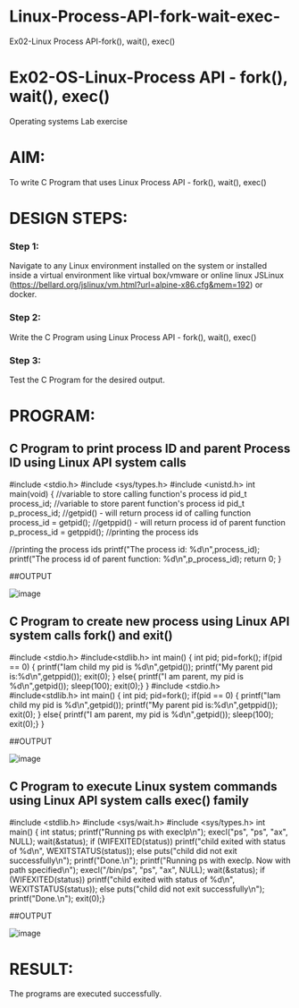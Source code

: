 # Linux-Process-API-fork-wait-exec-
Ex02-Linux Process API-fork(), wait(), exec()
# Ex02-OS-Linux-Process API - fork(), wait(), exec()
Operating systems Lab exercise


# AIM:
To write C Program that uses Linux Process API - fork(), wait(), exec()

# DESIGN STEPS:

### Step 1:

Navigate to any Linux environment installed on the system or installed inside a virtual environment like virtual box/vmware or online linux JSLinux (https://bellard.org/jslinux/vm.html?url=alpine-x86.cfg&mem=192) or docker.

### Step 2:

Write the C Program using Linux Process API - fork(), wait(), exec()

### Step 3:

Test the C Program for the desired output. 

# PROGRAM:

## C Program to print process ID and parent Process ID using Linux API system calls


#include <stdio.h>
#include <sys/types.h>
#include <unistd.h>
int main(void)
{	//variable to store calling function's process id
	pid_t process_id;
	//variable to store parent function's process id
	pid_t p_process_id;
	//getpid() - will return process id of calling function
	process_id = getpid();
	//getppid() - will return process id of parent function
	p_process_id = getppid();
	//printing the process ids

//printing the process ids
	printf("The process id: %d\n",process_id);
	printf("The process id of parent function: %d\n",p_process_id);
	return 0; }













##OUTPUT


![image](https://github.com/user-attachments/assets/f90b51f0-0d85-4a18-9381-d3791c32fbd0)












## C Program to create new process using Linux API system calls fork() and exit()



#include <stdio.h>
#include<stdlib.h>
int main()
{ int pid;
pid=fork();
if(pid == 0)
{ printf("Iam child my pid is %d\n",getpid());
printf("My parent pid is:%d\n",getppid());
exit(0); }
else{
printf("I am parent, my pid is %d\n",getpid());
sleep(100);
exit(0);}
}
#include <stdio.h>
#include<stdlib.h>
int main()
{ int pid;
pid=fork();
if(pid == 0)
{ printf("Iam child my pid is %d\n",getpid());
printf("My parent pid is:%d\n",getppid());
exit(0); }
else{
printf("I am parent, my pid is %d\n",getpid());
sleep(100);
exit(0);}
}









##OUTPUT

![image](https://github.com/user-attachments/assets/0e7a28f6-f3b3-44c1-8ab1-4fbec0a630bb)







## C Program to execute Linux system commands using Linux API system calls exec() family






#include <stdlib.h>
#include <sys/wait.h>
#include <sys/types.h>
int main()
{ int status;
printf("Running ps with execlp\n");
execl("ps", "ps", "ax", NULL);
wait(&status);
if (WIFEXITED(status))
printf("child exited with status of %d\n", WEXITSTATUS(status));
else
puts("child did not exit successfully\n");
printf("Done.\n");
printf("Running ps with execlp. Now with path specified\n");
execl("/bin/ps", "ps", "ax", NULL);
wait(&status);
if (WIFEXITED(status))
printf("child exited with status of %d\n", WEXITSTATUS(status));
else
puts("child did not exit successfully\n");
printf("Done.\n");
exit(0);}



















##OUTPUT




![image](https://github.com/user-attachments/assets/41041b81-8c0f-40af-84cb-1d53e9a384ad)














# RESULT:
The programs are executed successfully.
